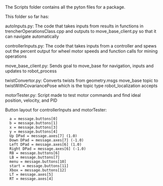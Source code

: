 The Scripts folder contains all the pyton files for a package. 

This folder so far has:

  autoInputs.py: The code that takes inputs from results in functions in trencherOperationsClass.cpp and
  outputs to move_base_client.py so that it can navigate automatically

  controllerInputs.py: The code that takes inputs from a controller and spews out the 
  percent output for wheel motor speeds and function calls for mining operations

  move_base_client.py: Sends goal to move_base for navigation, inputs and updates to robot_process

  twistConvertor.py: Converts twists from geometry.msgs move_base topic to
  twistWithCovariancePose which is the topic type robot_localization accepts

  motorTester.py: Script made to test motor commands and find ideal position, velocity, and PID

Button layout for controllerInputs and motorTester:

      a = message.buttons[0]
      b = message.buttons[1]
      x = message.buttons[3]
      y = message.buttons[4]
      Up DPad = message.axes[7] (1.0)
      Down DPad = message.axes[7] (-1.0)
      Left DPad = message.axes[6] (1.0)
      Right DPad = message.axes[6] (-1.0)
      RB = message.buttons[6]
      LB = message.buttons[7]
      menu = message.buttons[10]
      start = message.buttons[11]
      Xbox = message.buttons[12]
      LT = message.axes[5]
      RT = message.axes[4]
